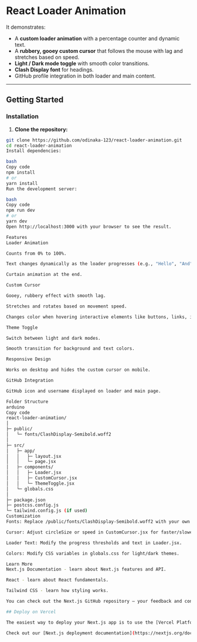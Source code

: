 # React Loader Animation

It demonstrates:

- A **custom loader animation** with a percentage counter and dynamic text.
- A **rubbery, gooey custom cursor** that follows the mouse with lag and stretches based on speed.
- **Light / Dark mode toggle** with smooth color transitions.
- **Clash Display font** for headings.
- GitHub profile integration in both loader and main content.

---

## Getting Started

### Installation

1. **Clone the repository:**

```bash
git clone https://github.com/odinaka-123/react-loader-animation.git
cd react-loader-animation
Install dependencies:

bash
Copy code
npm install
# or
yarn install
Run the development server:

bash
Copy code
npm run dev
# or
yarn dev
Open http://localhost:3000 with your browser to see the result.

Features
Loader Animation

Counts from 0% to 100%.

Text changes dynamically as the loader progresses (e.g., "Hello", "And", "Welcome").

Curtain animation at the end.

Custom Cursor

Gooey, rubbery effect with smooth lag.

Stretches and rotates based on movement speed.

Changes color when hovering interactive elements like buttons, links, inputs, or images.

Theme Toggle

Switch between light and dark modes.

Smooth transition for background and text colors.

Responsive Design

Works on desktop and hides the custom cursor on mobile.

GitHub Integration

GitHub icon and username displayed on loader and main page.

Folder Structure
arduino
Copy code
react-loader-animation/
│
├─ public/
│   └─ fonts/ClashDisplay-Semibold.woff2
│
├─ src/
│   ├─ app/
│   │   ├─ layout.jsx
│   │   └─ page.jsx
│   ├─ components/
│   │   ├─ Loader.jsx
│   │   ├─ CustomCursor.jsx
│   │   └─ ThemeToggle.jsx
│   └─ globals.css
│
├─ package.json
├─ postcss.config.js
└─ tailwind.config.js (if used)
Customization
Fonts: Replace /public/fonts/ClashDisplay-Semibold.woff2 with your own font.

Cursor: Adjust circleSize or speed in CustomCursor.jsx for faster/slower lag.

Loader Text: Modify the progress thresholds and text in Loader.jsx.

Colors: Modify CSS variables in globals.css for light/dark themes.

Learn More
Next.js Documentation - learn about Next.js features and API.

React - learn about React fundamentals.

Tailwind CSS - learn how styling works.

You can check out the Next.js GitHub repository — your feedback and contributions are welcome!

## Deploy on Vercel

The easiest way to deploy your Next.js app is to use the [Vercel Platform](https://vercel.com/new?utm_medium=default-template&filter=next.js&utm_source=create-next-app&utm_campaign=create-next-app-readme) from the creators of Next.js.

Check out our [Next.js deployment documentation](https://nextjs.org/docs/app/building-your-application/deploying) for more details.


